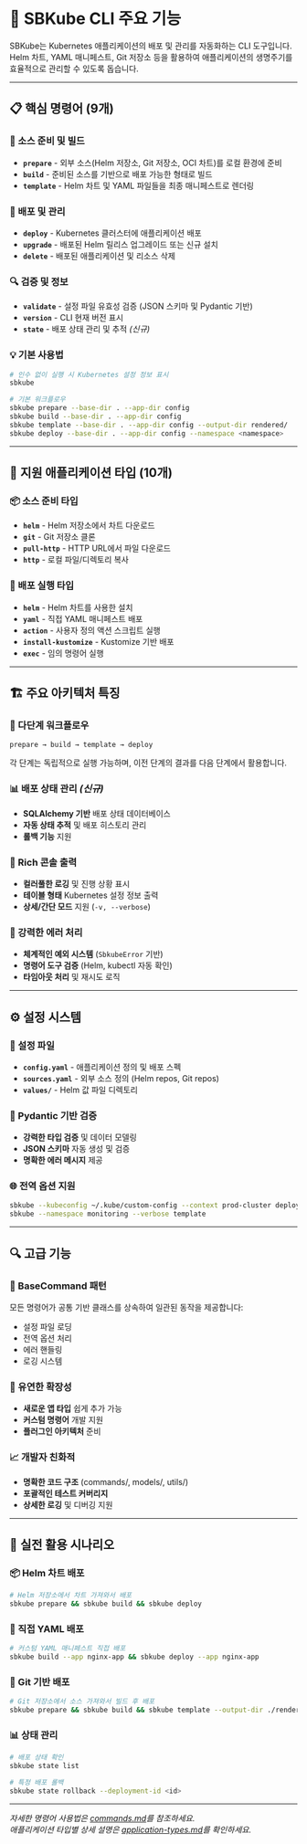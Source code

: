 # 🚀 SBKube CLI 주요 기능

SBKube는 Kubernetes 애플리케이션의 배포 및 관리를 자동화하는 CLI 도구입니다. Helm 차트, YAML 매니페스트, Git 저장소 등을 활용하여 애플리케이션의 생명주기를 효율적으로 관리할 수 있도록
돕습니다.

---

## 📋 핵심 명령어 (9개)

### 🔧 소스 준비 및 빌드

- **`prepare`** - 외부 소스(Helm 저장소, Git 저장소, OCI 차트)를 로컬 환경에 준비
- **`build`** - 준비된 소스를 기반으로 배포 가능한 형태로 빌드
- **`template`** - Helm 차트 및 YAML 파일들을 최종 매니페스트로 렌더링

### 🚀 배포 및 관리

- **`deploy`** - Kubernetes 클러스터에 애플리케이션 배포
- **`upgrade`** - 배포된 Helm 릴리스 업그레이드 또는 신규 설치
- **`delete`** - 배포된 애플리케이션 및 리소스 삭제

### 🔍 검증 및 정보

- **`validate`** - 설정 파일 유효성 검증 (JSON 스키마 및 Pydantic 기반)
- **`version`** - CLI 현재 버전 표시
- **`state`** - 배포 상태 관리 및 추적 *(신규)*

### 💡 기본 사용법

```bash
# 인수 없이 실행 시 Kubernetes 설정 정보 표시
sbkube

# 기본 워크플로우
sbkube prepare --base-dir . --app-dir config
sbkube build --base-dir . --app-dir config  
sbkube template --base-dir . --app-dir config --output-dir rendered/
sbkube deploy --base-dir . --app-dir config --namespace <namespace>
```

---

## 🎯 지원 애플리케이션 타입 (10개)

### 📦 소스 준비 타입

- **`helm`** - Helm 저장소에서 차트 다운로드
- **`git`** - Git 저장소 클론
- **`pull-http`** - HTTP URL에서 파일 다운로드
- **`http`** - 로컬 파일/디렉토리 복사

### 🚀 배포 실행 타입

- **`helm`** - Helm 차트를 사용한 설치
- **`yaml`** - 직접 YAML 매니페스트 배포
- **`action`** - 사용자 정의 액션 스크립트 실행
- **`install-kustomize`** - Kustomize 기반 배포
- **`exec`** - 임의 명령어 실행

---

## 🏗️ 주요 아키텍처 특징

### 🔄 다단계 워크플로우

```
prepare → build → template → deploy
```

각 단계는 독립적으로 실행 가능하며, 이전 단계의 결과를 다음 단계에서 활용합니다.

### 📊 배포 상태 관리 *(신규)*

- **SQLAlchemy 기반** 배포 상태 데이터베이스
- **자동 상태 추적** 및 배포 히스토리 관리
- **롤백 기능** 지원

### 🎨 Rich 콘솔 출력

- **컬러풀한 로깅** 및 진행 상황 표시
- **테이블 형태** Kubernetes 설정 정보 출력
- **상세/간단 모드** 지원 (`-v, --verbose`)

### 🔧 강력한 에러 처리

- **체계적인 예외 시스템** (`SbkubeError` 기반)
- **명령어 도구 검증** (Helm, kubectl 자동 확인)
- **타임아웃 처리** 및 재시도 로직

---

## ⚙️ 설정 시스템

### 📄 설정 파일

- **`config.yaml`** - 애플리케이션 정의 및 배포 스펙
- **`sources.yaml`** - 외부 소스 정의 (Helm repos, Git repos)
- **`values/`** - Helm 값 파일 디렉토리

### 🔗 Pydantic 기반 검증

- **강력한 타입 검증** 및 데이터 모델링
- **JSON 스키마** 자동 생성 및 검증
- **명확한 에러 메시지** 제공

### 🌐 전역 옵션 지원

```bash
sbkube --kubeconfig ~/.kube/custom-config --context prod-cluster deploy
sbkube --namespace monitoring --verbose template
```

---

## 🔍 고급 기능

### 🎯 BaseCommand 패턴

모든 명령어가 공통 기반 클래스를 상속하여 일관된 동작을 제공합니다:

- 설정 파일 로딩
- 전역 옵션 처리
- 에러 핸들링
- 로깅 시스템

### 🔄 유연한 확장성

- **새로운 앱 타입** 쉽게 추가 가능
- **커스텀 명령어** 개발 지원
- **플러그인 아키텍처** 준비

### 📈 개발자 친화적

- **명확한 코드 구조** (commands/, models/, utils/)
- **포괄적인 테스트 커버리지**
- **상세한 로깅** 및 디버깅 지원

---

## 🚀 실전 활용 시나리오

### 📦 Helm 차트 배포

```bash
# Helm 저장소에서 차트 가져와서 배포
sbkube prepare && sbkube build && sbkube deploy
```

### 📝 직접 YAML 배포

```bash
# 커스텀 YAML 매니페스트 직접 배포
sbkube build --app nginx-app && sbkube deploy --app nginx-app
```

### 🔄 Git 기반 배포

```bash
# Git 저장소에서 소스 가져와서 빌드 후 배포  
sbkube prepare && sbkube build && sbkube template --output-dir ./rendered
```

### 📊 상태 관리

```bash
# 배포 상태 확인
sbkube state list

# 특정 배포 롤백
sbkube state rollback --deployment-id <id>
```

---

*자세한 명령어 사용법은 [commands.md](commands.md)를 참조하세요.*\
*애플리케이션 타입별 상세 설명은 [application-types.md](application-types.md)를 확인하세요.*
